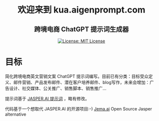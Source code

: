 

<h1 align="center">欢迎来到 kua.aigenprompt.com</h1>
<h2 align="center">跨境电商 ChatGPT 提示词生成器</h2>
<p align="center">
  <a href="https://opensource.org/licenses/MIT" target="_blank">
    <img alt="License: MIT License" src="https://img.shields.io/badge/License-MIT License-yellow.svg" />
  </a>
</p>

# 目标
简化跨境电商英文营销文案 ChatGPT 提示词编写。目前已有分类：目标受众定义、邮件营销、产品发布邮件、潜在客户培养邮件、blog写作，未来会增加：广告设计、社交媒体、公关推广、销售脚本、销售推广...


提示词基于 [JASPER.AI 提示词](https://www.jasper.ai/blog/ai-prompts-for-business) ，略有修改。

代码基于一个想取代 JASPER.AI 的开源项目:-) [Jema.ai](https://github.com/yuvalsuede/jasper-alternative-gpt) Open Source Jasper alternative

